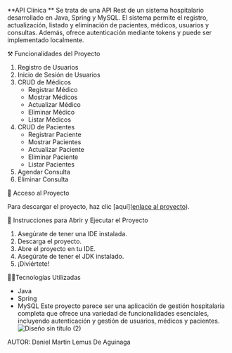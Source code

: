
**API Clínica **
Se trata de una API Rest de un sistema hospitalario desarrollado en Java, Spring y MySQL. El sistema permite el registro, actualización, listado y eliminación de pacientes, médicos, usuarios y consultas. Además, ofrece autenticación mediante tokens y puede ser implementado localmente.

⚒️ Funcionalidades del Proyecto

1. Registro de Usuarios
2. Inicio de Sesión de Usuarios
3. CRUD de Médicos
   - Registrar Médico
   - Mostrar Médicos
   - Actualizar Médico
   - Eliminar Médico
   - Listar Médicos
4. CRUD de Pacientes
   - Registrar Paciente
   - Mostrar Pacientes
   - Actualizar Paciente
   - Eliminar Paciente
   - Listar Pacientes
5. Agendar Consulta
6. Eliminar Consulta

📂 Acceso al Proyecto

Para descargar el proyecto, haz clic [aquí]([enlace al proyecto](https://github.com/Engineer-Lemus/ApiRestClinica/archive/refs/heads/master.zip)).

📜 Instrucciones para Abrir y Ejecutar el Proyecto

1. Asegúrate de tener una IDE instalada.
2. Descarga el proyecto.
3. Abre el proyecto en tu IDE.
4. Asegúrate de tener el JDK instalado.
5. ¡Diviértete!

👨‍💻Tecnologías Utilizadas

-	Java
-	Spring
-	MySQL
Este proyecto parece ser una aplicación de gestión hospitalaria completa que ofrece una variedad de funcionalidades esenciales, incluyendo autenticación y gestión de usuarios, médicos y pacientes.
![Diseño sin título (2)](https://github.com/Engineer-Lemus/ApiRestClinica/assets/125107773/ee562a88-24b8-4ff5-b85b-aab00fb0edbb)



AUTOR:  Daniel Martin Lemus De Aguinaga

